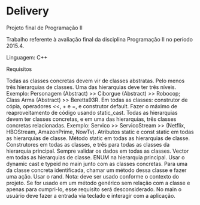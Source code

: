 ﻿# Delivery
Projeto final de Programação II

Trabalho referente à avaliação final da disciplina Programação II no período 2015.4.

Linguagem: C++

Requisitos

Todas as classes concretas devem vir de classes abstratas. Pelo menos três hierarquias de classes. Uma das hierarquias deve ter três níveis. Exemplo: Personagem (Abstract) >> Ciborgue (Abstract) >> Robocop; Class Arma (Abstract) >> Beretta93R.
Em todas as classes: construtor de cópia, operadores <<, + e =, e construtor default. Fazer o máximo de reaproveitamento de código usando static_cast.
Todas as hierarquias devem ter classes concretas, e em uma das hierarquias, três classes concretas relacionadas. Exemplo: Servico >> ServicoStream >> (Netflix, HBOStream, AmazonPrime, NowTv).
Atributos static e const static em todas as hierarquias de classe.
Método static em todas as hierarquias de classe.
Construtores em todas as classes, e três para todas as classes da hierarquia principal. Sempre validar os dados em todas as classes.
Vector em todas as hierarquias de classe.
ENUM na hierarquia principal.
Usar o dynamic cast e typeid no main junto com as classes concretas. Para uma da classe concreta identificada, chamar um método dessa classe e fazer uma ação.
Usar o rand. Nota: deve ser usado conforme o contexto do projeto. Se for usado em um método genérico sem relação com a classe e apenas para cumpri-lo, esse requisito será desconsiderado.
No main o usuário deve fazer a entrada via teclado e interagir com a aplicação.